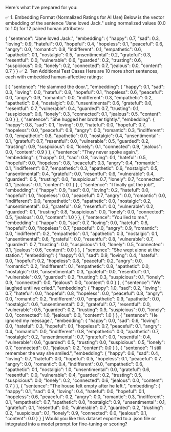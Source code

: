 Here's what I’ve prepared for you:

✅ 1. Embedding Format (Normalized Ratings for AI Use)
Below is the vector embedding of the sentence "Jane loved Jack." using normalized values (0.0 to 1.0) for 12 paired human attributes:

{
  "sentence": "Jane loved Jack.",
  "embedding": {
    "happy": 0.7,
    "sad": 0.3,
    "loving": 0.9,
    "hateful": 0.0,
    "hopeful": 0.4,
    "hopeless": 0.1,
    "peaceful": 0.6,
    "angry": 0.0,
    "romantic": 0.8,
    "indifferent": 0.1,
    "empathetic": 0.6,
    "apathetic": 0.1,
    "nostalgic": 0.5,
    "unsentimental": 0.2,
    "grateful": 0.3,
    "resentful": 0.0,
    "vulnerable": 0.6,
    "guarded": 0.2,
    "trusting": 0.6,
    "suspicious": 0.0,
    "lonely": 0.2,
    "connected": 0.7,
    "jealous": 0.0,
    "content": 0.7
  }
}
✅ 2. Ten Additional Test Cases
Here are 10 more short sentences, each with embedded human-affective ratings:

[
  {
    "sentence": "He slammed the door.",
    "embedding": {
      "happy": 0.1,
      "sad": 0.3,
      "loving": 0.0,
      "hateful": 0.8,
      "hopeful": 0.1,
      "hopeless": 0.6,
      "peaceful": 0.0,
      "angry": 0.9,
      "romantic": 0.0,
      "indifferent": 0.3,
      "empathetic": 0.2,
      "apathetic": 0.4,
      "nostalgic": 0.0,
      "unsentimental": 0.6,
      "grateful": 0.0,
      "resentful": 0.7,
      "vulnerable": 0.4,
      "guarded": 0.7,
      "trusting": 0.1,
      "suspicious": 0.6,
      "lonely": 0.3,
      "connected": 0.1,
      "jealous": 0.5,
      "content": 0.0
    }
  },
  {
    "sentence": "She hugged her brother tightly.",
    "embedding": {
      "happy": 0.8,
      "sad": 0.1,
      "loving": 0.9,
      "hateful": 0.0,
      "hopeful": 0.7,
      "hopeless": 0.0,
      "peaceful": 0.9,
      "angry": 0.0,
      "romantic": 0.3,
      "indifferent": 0.0,
      "empathetic": 0.8,
      "apathetic": 0.0,
      "nostalgic": 0.4,
      "unsentimental": 0.1,
      "grateful": 0.7,
      "resentful": 0.0,
      "vulnerable": 0.5,
      "guarded": 0.2,
      "trusting": 0.9,
      "suspicious": 0.0,
      "lonely": 0.1,
      "connected": 0.9,
      "jealous": 0.0,
      "content": 0.9
    }
  },
  {
    "sentence": "They never spoke again.",
    "embedding": {
      "happy": 0.1,
      "sad": 0.8,
      "loving": 0.1,
      "hateful": 0.5,
      "hopeful": 0.0,
      "hopeless": 0.8,
      "peaceful": 0.3,
      "angry": 0.4,
      "romantic": 0.1,
      "indifferent": 0.7,
      "empathetic": 0.3,
      "apathetic": 0.6,
      "nostalgic": 0.5,
      "unsentimental": 0.4,
      "grateful": 0.0,
      "resentful": 0.6,
      "vulnerable": 0.4,
      "guarded": 0.5,
      "trusting": 0.0,
      "suspicious": 0.7,
      "lonely": 0.7,
      "connected": 0.1,
      "jealous": 0.1,
      "content": 0.1
    }
  },
  {
    "sentence": "I finally got the job!",
    "embedding": {
      "happy": 0.9,
      "sad": 0.0,
      "loving": 0.2,
      "hateful": 0.0,
      "hopeful": 1.0,
      "hopeless": 0.0,
      "peaceful": 0.7,
      "angry": 0.0,
      "romantic": 0.0,
      "indifferent": 0.0,
      "empathetic": 0.5,
      "apathetic": 0.0,
      "nostalgic": 0.2,
      "unsentimental": 0.3,
      "grateful": 0.9,
      "resentful": 0.0,
      "vulnerable": 0.2,
      "guarded": 0.1,
      "trusting": 0.8,
      "suspicious": 0.0,
      "lonely": 0.0,
      "connected": 0.5,
      "jealous": 0.0,
      "content": 1.0
    }
  },
  {
    "sentence": "You lied to me.",
    "embedding": {
      "happy": 0.0,
      "sad": 0.7,
      "loving": 0.0,
      "hateful": 0.6,
      "hopeful": 0.0,
      "hopeless": 0.7,
      "peaceful": 0.0,
      "angry": 0.9,
      "romantic": 0.0,
      "indifferent": 0.2,
      "empathetic": 0.1,
      "apathetic": 0.3,
      "nostalgic": 0.1,
      "unsentimental": 0.6,
      "grateful": 0.0,
      "resentful": 0.8,
      "vulnerable": 0.7,
      "guarded": 0.7,
      "trusting": 0.0,
      "suspicious": 1.0,
      "lonely": 0.5,
      "connected": 0.1,
      "jealous": 0.6,
      "content": 0.0
    }
  },
  {
    "sentence": "She wept alone at the station.",
    "embedding": {
      "happy": 0.1,
      "sad": 0.9,
      "loving": 0.4,
      "hateful": 0.0,
      "hopeful": 0.2,
      "hopeless": 0.8,
      "peaceful": 0.2,
      "angry": 0.0,
      "romantic": 0.2,
      "indifferent": 0.1,
      "empathetic": 0.8,
      "apathetic": 0.0,
      "nostalgic": 0.6,
      "unsentimental": 0.3,
      "grateful": 0.0,
      "resentful": 0.1,
      "vulnerable": 0.9,
      "guarded": 0.2,
      "trusting": 0.3,
      "suspicious": 0.1,
      "lonely": 0.9,
      "connected": 0.0,
      "jealous": 0.0,
      "content": 0.0
    }
  },
  {
    "sentence": "We laughed until we cried.",
    "embedding": {
      "happy": 1.0,
      "sad": 0.2,
      "loving": 0.7,
      "hateful": 0.0,
      "hopeful": 0.8,
      "hopeless": 0.0,
      "peaceful": 0.8,
      "angry": 0.0,
      "romantic": 0.2,
      "indifferent": 0.0,
      "empathetic": 0.9,
      "apathetic": 0.0,
      "nostalgic": 0.6,
      "unsentimental": 0.2,
      "grateful": 0.7,
      "resentful": 0.0,
      "vulnerable": 0.5,
      "guarded": 0.2,
      "trusting": 0.9,
      "suspicious": 0.0,
      "lonely": 0.0,
      "connected": 1.0,
      "jealous": 0.0,
      "content": 1.0
    }
  },
  {
    "sentence": "He ignored my message.",
    "embedding": {
      "happy": 0.0,
      "sad": 0.6,
      "loving": 0.0,
      "hateful": 0.3,
      "hopeful": 0.1,
      "hopeless": 0.7,
      "peaceful": 0.1,
      "angry": 0.4,
      "romantic": 0.0,
      "indifferent": 0.8,
      "empathetic": 0.0,
      "apathetic": 0.7,
      "nostalgic": 0.2,
      "unsentimental": 0.7,
      "grateful": 0.0,
      "resentful": 0.4,
      "vulnerable": 0.6,
      "guarded": 0.5,
      "trusting": 0.0,
      "suspicious": 0.5,
      "lonely": 0.7,
      "connected": 0.1,
      "jealous": 0.2,
      "content": 0.0
    }
  },
  {
    "sentence": "I still remember the way she smiled.",
    "embedding": {
      "happy": 0.6,
      "sad": 0.4,
      "loving": 0.7,
      "hateful": 0.0,
      "hopeful": 0.5,
      "hopeless": 0.1,
      "peaceful": 0.7,
      "angry": 0.0,
      "romantic": 0.4,
      "indifferent": 0.0,
      "empathetic": 0.6,
      "apathetic": 0.1,
      "nostalgic": 1.0,
      "unsentimental": 0.0,
      "grateful": 0.6,
      "resentful": 0.0,
      "vulnerable": 0.4,
      "guarded": 0.2,
      "trusting": 0.5,
      "suspicious": 0.0,
      "lonely": 0.2,
      "connected": 0.6,
      "jealous": 0.0,
      "content": 0.7
    }
  },
  {
    "sentence": "The house felt empty after he left.",
    "embedding": {
      "happy": 0.1,
      "sad": 0.9,
      "loving": 0.4,
      "hateful": 0.0,
      "hopeful": 0.1,
      "hopeless": 0.6,
      "peaceful": 0.2,
      "angry": 0.0,
      "romantic": 0.3,
      "indifferent": 0.1,
      "empathetic": 0.7,
      "apathetic": 0.0,
      "nostalgic": 0.9,
      "unsentimental": 0.1,
      "grateful": 0.1,
      "resentful": 0.0,
      "vulnerable": 0.7,
      "guarded": 0.2,
      "trusting": 0.2,
      "suspicious": 0.1,
      "lonely": 0.9,
      "connected": 0.0,
      "jealous": 0.1,
      "content": 0.0
    }
  }
]
Would you like this dataset exported to a .json file or integrated into a model prompt for fine-tuning or scoring?


